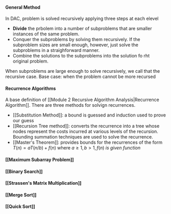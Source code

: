 #### General Method
In DAC, problem is solved recursively applying three steps at each elevel
* **Divide** the prbolem into a number of subproblems that are smaller instances of the same problem.
* Conquer the subproblems by solving them recursively. If the subproblem sizes are small enough, however, just solve the subproblems in a straighforward manner.
* Combine the solutions to the subproblems into the solution fo rht original problem.

When subproblems are large enough to solve recursively, we call that the recursive case.
Base case: when the problem cannot be more recursed

#### Recurrence Algorithms
A base definition of [[Module 2 Recursive Algorithm Analysis|Recurrence Algorithm]].
There are three methods for solvign recurrences.
* [[Substitution Method]]: a bound is guessed and induction used to prove our guess
* [[Recursion Tree method]]: converts the recurrence into a tree whose nodes represent the costs incurred at various levels of the recursion. Bounding summation techniques are used to solve the recurrence.
* [[Master's Theorem]]: provides bounds for the recurrences of the form
  $T(n)=aT(n/b)+f(n)$ where $a\ge1, b\gt1,f(n)\ is\ given\ function$ 

#### [[Maximum Subarray Problem]]
#### [[Binary Search]]
#### [[Strassen's Matrix Multiplication]]
#### [[Merge Sort]]
#### [[Quick Sort]]

